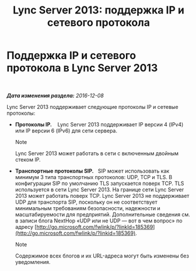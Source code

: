 ﻿---
title: 'Lync Server 2013: поддержка IP и сетевого протокола'
TOCTitle: Поддержка IP и сетевого протокола
ms:assetid: b0cffb10-3478-445c-89c7-8cb8b5027424
ms:mtpsurl: https://technet.microsoft.com/ru-ru/library/Gg412848(v=OCS.15)
ms:contentKeyID: 49310871
ms.date: 12/10/2016
mtps_version: v=OCS.15
ms.translationtype: HT
---

# Поддержка IP и сетевого протокола в Lync Server 2013

 

_**Дата изменения раздела:** 2016-12-08_

Lync Server 2013 поддерживает следующие протоколы IP и сетевые протоколы:

  - **Протоколы IP.**    Lync Server 2013 поддерживает IP версии 4 (IPv4) или IP версии 6 (IPv6) для сети сервера.
    
    > [!note]  
    > Lync Server 2013 может работать в сети с включенным двойным стеком IP.

  - **Транспортные протоколы SIP.**   SIP может использовать как минимум 3 типа транспортных протоколов: UDP, TCP и TLS. В конфигурации SIP по умолчанию TLS запускается поверх TCP. TLS используется в сети Lync Server 2013. На границе сети Lync Server 2013 может работать поверх TCP. Lync Server 2013 не поддерживает UDP для транспорта SIP, поскольку он не соответствует минимальным требованиям безопасности, надежности и масштабируемости для предприятий. Дополнительные сведения см. в записи блога NextHop «UDP или не UDP — вот в чем вопрос» по адресу [http://go.microsoft.com/fwlink/p/?linkId=185369](http://go.microsoft.com/fwlink/p/?linkid=185369).
    
    > [!note]  
    > Содержимое всех блогов и их URL-адреса могут быть изменены без уведомления.
